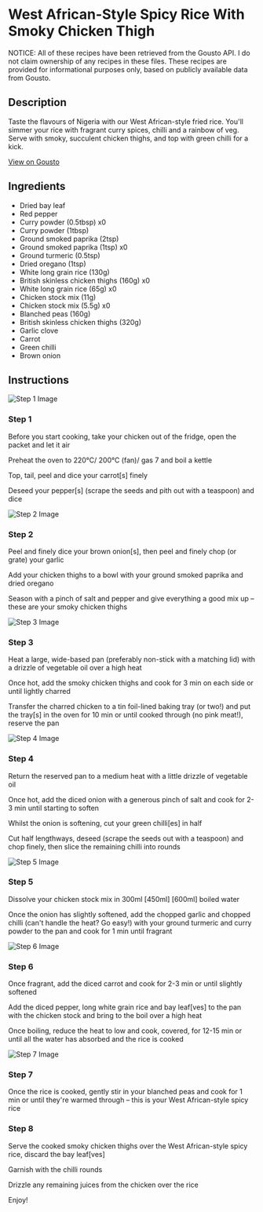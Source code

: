 # West African-Style Spicy Rice With Smoky Chicken Thigh

NOTICE: All of these recipes have been retrieved from the Gousto API. I do not claim ownership of any recipes in these files. These recipes are provided for informational purposes only, based on publicly available data from Gousto.

## Description

Taste the flavours of Nigeria with our West African-style fried rice. You'll simmer your rice with fragrant curry spices, chilli and a rainbow of veg. Serve with smoky, succulent chicken thighs, and top with green chilli for a kick. 


[View on Gousto](https://www.gousto.co.uk/recipes/cookbook/west-african-style-spicy-rice-with-smoky-chicken)

## Ingredients

- Dried bay leaf
- Red pepper
- Curry powder (0.5tbsp) x0
- Curry powder (1tbsp)
- Ground smoked paprika (2tsp)
- Ground smoked paprika (1tsp) x0
- Ground turmeric (0.5tsp)
- Dried oregano (1tsp)
- White long grain rice (130g)
- British skinless chicken thighs (160g) x0
- White long grain rice (65g) x0
- Chicken stock mix (11g)
- Chicken stock mix (5.5g) x0
- Blanched peas (160g)
- British skinless chicken thighs (320g)
- Garlic clove
- Carrot
- Green chilli
- Brown onion

## Instructions

![Step 1 Image](https://production-media.gousto.co.uk/cms/recipe-step-image/step-1-1648549418035-x200.jpg)

### Step 1

Before you start cooking, take your chicken out of the fridge, open the packet and let it air

Preheat the oven to 220°C/ 200°C (fan)/ gas 7 and boil a kettle

Top, tail, peel and dice your carrot[s] finely

Deseed your pepper[s] (scrape the seeds and pith out with a teaspoon) and dice

![Step 2 Image](https://production-media.gousto.co.uk/cms/recipe-step-image/step-2-1-1648549422599-x200.jpg)

### Step 2

Peel and finely dice your brown onion[s], then peel and finely chop (or grate) your garlic

Add your chicken thighs to a bowl with your ground smoked paprika and dried oregano

Season with a pinch of salt and pepper and give everything a good mix up – these are your smoky chicken thighs

![Step 3 Image](https://production-media.gousto.co.uk/cms/recipe-step-image/step-3-1648549428239-x200.jpg)

### Step 3

Heat a large, wide-based pan (preferably non-stick with a matching lid)  with a drizzle of vegetable oil over a high heat

Once hot, add the smoky chicken thighs and cook for 3 min on each side or until lightly charred

Transfer the charred chicken to a tin foil-lined baking tray (or two!) and put the tray[s] in the oven for 10 min or until cooked through (no pink meat!), reserve the pan

![Step 4 Image](https://production-media.gousto.co.uk/cms/recipe-step-image/step-4-1648549429033-x200.jpg)

### Step 4

Return the reserved pan to a medium heat with a little drizzle of vegetable oil

Once hot, add the diced onion with a generous pinch of salt and cook for 2-3 min until starting to soften

Whilst the onion is softening, cut your green chilli[es] in half

Cut half lengthways, deseed (scrape the seeds out with a teaspoon) and chop finely, then slice the remaining chilli into rounds

![Step 5 Image](https://production-media.gousto.co.uk/cms/recipe-step-image/step-5-1648549432127-x200.jpg)

### Step 5

Dissolve your chicken stock mix in 300ml<span class="text-danger"> <span class="text-purple">[450ml] </span>[600ml] </span>boiled water

Once the onion has slightly softened, add the chopped garlic and chopped chilli (can't handle the heat? Go easy!) with your ground turmeric and curry powder to the pan and cook for 1 min until fragrant

![Step 6 Image](https://production-media.gousto.co.uk/cms/recipe-step-image/step-6-1648549437574-x200.jpg)

### Step 6

Once fragrant, add the diced carrot and cook for 2-3 min or until slightly softened

Add the diced pepper, long white grain rice and bay leaf[ves]<span class="text-danger"> </span>to the pan with the chicken stock and bring to the boil over a high heat

Once boiling, reduce the heat to low and cook, covered, for 12-15 min or until all the water has absorbed and the rice is cooked

![Step 7 Image](https://production-media.gousto.co.uk/cms/recipe-step-image/step-7-1648549438481-x200.jpg)

### Step 7

Once the rice is cooked, gently stir in your blanched peas and cook for 1 min or until they're warmed through – this is your West African-style spicy rice

### Step 8

Serve the cooked smoky chicken thighs over the West African-style spicy rice, discard the bay leaf[ves]

Garnish with the chilli rounds

Drizzle any remaining juices from the chicken over the rice

Enjoy!

